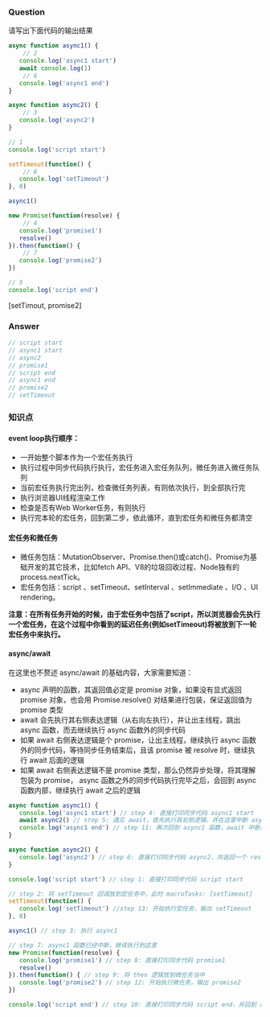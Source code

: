 ### Question
请写出下面代码的输出结果
```js
async function async1() {
    // 2
   console.log('async1 start')
   await console.log(1)
    // 6
   console.log('async1 end')
}

async function async2() {
    // 3
   console.log('async2')
}

// 1
console.log('script start')

setTimeout(function() {
    // 8
   console.log('setTimeout')
}, 0)  

async1()

new Promise(function(resolve) {
    // 4
   console.log('promise1')
   resolve()
}).then(function() {
    // 7 
   console.log('promise2')
})

// 5
console.log('script end')
```
[setTimout,  promise2]
### Answer
```js
// script start
// async1 start
// async2
// promise1
// script end
// async1 end
// promise2
// setTimeout
```

### 知识点
#### event loop执行顺序：
- 一开始整个脚本作为一个宏任务执行
- 执行过程中同步代码执行执行，宏任务进入宏任务队列，微任务进入微任务队列
- 当前宏任务执行完出列，检查微任务列表，有则依次执行，到全部执行完
- 执行浏览器UI线程渲染工作
- 检查是否有Web Worker任务，有则执行
- 执行完本轮的宏任务，回到第二步，依此循环，直到宏任务和微任务都清空

#### 宏任务和微任务
- 微任务包括：MutationObserver、Promise.then()或catch()、Promise为基础开发的其它技术，比如fetch API、V8的垃圾回收过程、Node独有的process.nextTick。
- 宏任务包括：script 、setTimeout、setInterval 、setImmediate 、I/O 、UI rendering。

**注意：在所有任务开始的时候，由于宏任务中包括了script，所以浏览器会先执行一个宏任务，在这个过程中你看到的延迟任务(例如setTimeout)将被放到下一轮宏任务中来执行。**

#### async/await
在这里也不赘述 async/await 的基础内容，大家需要知道：

- async 声明的函数，其返回值必定是 promise 对象，如果没有显式返回 promise 对象，也会用 Promise.resolve() 对结果进行包装，保证返回值为 promise 类型
- await 会先执行其右侧表达逻辑（从右向左执行），并让出主线程，跳出 async 函数，而去继续执行 async 函数外的同步代码
- 如果 await 右侧表达逻辑是个 promise，让出主线程，继续执行 async 函数外的同步代码，等待同步任务结束后，且该 promise 被 resolve 时，继续执行 await 后面的逻辑
- 如果 await 右侧表达逻辑不是 promise 类型，那么仍然异步处理，将其理解包装为 promise， async 函数之外的同步代码执行完毕之后，会回到 async 函数内部，继续执行 await 之后的逻辑

```js
async function async1() {
   console.log('async1 start') // step 4: 直接打印同步代码 async1 start
   await async2() // step 5: 遇见 await，首先执行其右侧逻辑，并在这里中断 async1 函数
   console.log('async1 end') // step 11: 再次回到 async1 函数，await 中断过后，打印代码 async1 end
}

async function async2() {
   console.log('async2') // step 6: 直接打印同步代码 async2，并返回一个 resolve 值为 undefined 的 promise
}

console.log('script start') // step 1: 直接打印同步代码 script start

// step 2: 将 setTimeout 回调放到宏任务中，此时 macroTasks: [setTimeout]
setTimeout(function() {            
   console.log('setTimeout') //step 13: 开始执行宏任务，输出 setTimeout
}, 0)  

async1() // step 3: 执行 async1

// step 7: async1 函数已经中断，继续执行到这里
new Promise(function(resolve) {
   console.log('promise1') // step 8: 直接打印同步代码 promise1
   resolve()
}).then(function() { // step 9: 将 then 逻辑放到微任务当中
   console.log('promise2') // step 12: 开始执行微任务，输出 promise2
})

console.log('script end') // step 10: 直接打印同步代码 script end，并回到 async1 函数中继续执行
```